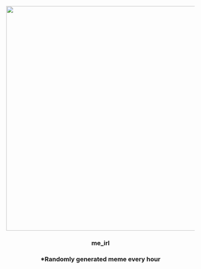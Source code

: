 <p align="center">
        <img src="https://i.redd.it/kpo174xccjx81.jpg" width="600" height="600">
        </p>
        <h3 align="center">me_irl</h3>
        <h3 align="center">*Randomly generated meme every hour</h3>
    
